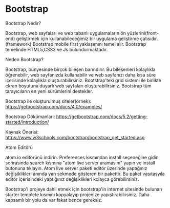 # Bootstrap

Bootstrap Nedir?

Bootstrap, web sayfaları ve web tabanlı uygulamaların ön yüzlerini(front-end) geliştirmek için kullanabileceğimiz bir uygulama geliştirme çatısıdır.(framework)
Bootstrap mobile first yaklaşımını temel alır.
Bootstrap temelinde HTML5,CSS3 ve Js bulundurmaktadır.

Neden Bootstrap?

Bootstrap, bünyesinde birçok bileşen barındırır. Bu bileşenleri kolaylıkla öğrenebilir, web sayfanızda kullanabilir ve web sayfanızı daha kısa süre içerisinde kolaylıkla oluşturabilirsiniz.
Bootstrap’teki grid sistemi ile birlikte ekran boyutuna duyarlı web sayfaları oluşturabilirsiniz.
Bootstrap tüm tarayıcıların en yeni sürümlerini destekler.

Bootstrap ile oluşturulmuş siteler(örnek): https://getbootstrap.com/docs/4.0/examples/

Bootstrap Dökümanları: https://getbootstrap.com/docs/5.2/getting-started/introduction/

Kaynak Önerisi: https://www.w3schools.com/bootstrap/bootstrap_get_started.asp

Atom Editörü

atom.io editörünü indirin. Preferences kısmından install seçeneğine gidin sonrasında search kısmına "atom live server aramasını" yapın ve install butonuna tıklayın.
Atom live server paketi editör üzerinde yaptığınız değişiklikleri anında yan sekmede gösteren bir pakettir. 
Bu paket vasıtasyıla editör içerisindeki yaptığınız değişiklikleri kolayca görebilirsiniz.

Bootstrap'i projeye dahil etmek için bootstrap'in internet sitesinde bulunan starter templete kısmını kopyalayıp projenize yapıştırabilirsiniz.
Daha kapsamlı bir yolu da var fakat bence gereksiz.


